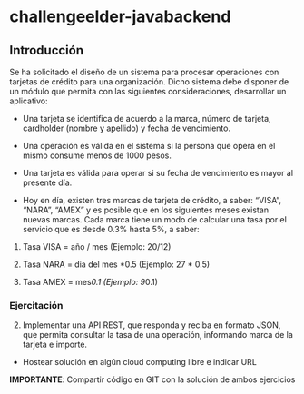 # challengeelder-javabackend

## Introducción

Se ha solicitado el diseño de un sistema para procesar operaciones con tarjetas de
crédito para una organización. Dicho sistema debe disponer de un módulo que permita con las
siguientes consideraciones, desarrollar un aplicativo:

- Una tarjeta se identifica de acuerdo a la marca, número de tarjeta, cardholder
(nombre y apellido) y fecha de vencimiento.

- Una operación es válida en el sistema si la persona que opera en el mismo consume
menos de 1000 pesos.

- Una tarjeta es válida para operar si su fecha de vencimiento es mayor al presente
día.

- Hoy en día, existen tres marcas de tarjeta de crédito, a saber: “VISA”, “NARA”,
“AMEX” y es posible que en los siguientes meses existan nuevas marcas. Cada marca
tiene un modo de calcular una tasa por el servicio que es desde 0.3% hasta 5%, a saber:

1. Tasa VISA = año / mes (Ejemplo: 20/12)

2. Tasa NARA = dia del mes *0.5 (Ejemplo: 27 * 0.5)

3. Tasa AMEX = mes*0.1 (Ejemplo: 9*0.1)

### Ejercitación

2) Implementar una API REST, que responda y reciba en formato JSON, que permita
consultar la tasa de una operación, informando marca de la tarjeta e importe.

- Hostear solución en algún cloud computing libre e indicar URL

**IMPORTANTE**: Compartir código en GIT con la solución de ambos ejercicios
